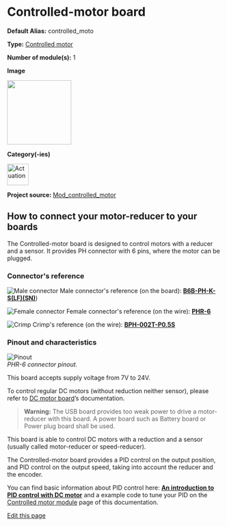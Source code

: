# Controlled-motor board
<div class="cust_sheet" markdown="1">
<p class="cust_sheet-title" markdown="1"><strong>Default Alias:</strong> controlled_moto</p>
<p class="cust_sheet-title" markdown="1"><strong>Type:</strong> <a href="/pages/high/modules_list/controlled-motor.md">Controlled motor</a></p>
<p class="cust_sheet-title" markdown="1"><strong>Number of module(s):</strong> 1</p>
<p class="cust_sheet-title" markdown="1"><strong>Image</strong></p>
<p class="cust_indent" markdown="1"><img height="150" src="{{img_path}}/controlled-motor-module.png"></p>
<p class="cust_sheet-title" markdown="1"><strong>Category(-ies)</strong></p>
<p class="cust_indent" markdown="1">
<img height="50" src="{{img_path}}/sticker-actuation.png" title="Actuation">
</p>
<p class="cust_sheet-title" markdown="1"><strong>Project source: </strong><a href="https://github.com/Luos-io/Mod_controlled_motor" target="_blank">Mod_controlled_motor</a></p>
</div>

## How to connect your motor-reducer to your boards

The Controlled-motor board is designed to control motors with a reducer and a sensor. It provides PH connector with 6 pins, where the motor can be plugged.

### Connector's reference

![Male connector]({{img_path}}/ctrl_mot_male_connector.png) Male connector's reference (on the board): <a href="https://octopart.com/b6b-ph-k-s%28lf%29%28sn%29-jst-248872" target="_blank">**B6B-PH-K-S(LF)(SN)**</a>)

![Female connector]({{img_path}}/ctrl_mot_female_connector.png) Female connector's reference (on the wire): <a href="https://octopart.com/phr-6-jst-279165" target="_blank">**PHR-6**</a>

![Crimp]({{img_path}}/ctrl_mot_crimp.png) Crimp's reference (on the wire): <a href="https://octopart.com/bph-002t-p0.5s-jst-8407485" target="_blank">**BPH-002T-P0.5S**</a>

### Pinout and characteristics

![Pinout]({{img_path}}/controlled_motor_pinout.png)<br />*PHR-6 connector pinout.*


This board accepts supply voltage from 7V to 24V.

To control regular DC motors (without reduction neither sensor), please refer to [DC motor board]({{boards_path}}/dc-motor.md)’s documentation.

> **Warning:** The USB board provides too weak power to drive a motor-reducer with this board. A power board such as Battery board or Power plug board shall be used.

This board is able to control DC motors with a reduction and a sensor (usually called motor-reducer or speed-reducer).

The Controlled-motor board provides a PID control on the output position, and PID control on the output speed, taking into account the reducer and the encoder.

You can find basic information about PID control here: <a href="https://medium.com/luosrobotics/an-introduction-to-pid-control-with-dc-motor-1fa3b26ec661" target="_blank">**An introduction to PID control with DC motor**</a> and a example code to tune your PID on the [Controlled motor module]({{modules_path}}/controlled-motor.md) page of this documentation.

<div class="cust_edit_page"><a href="https://{{gh_path}}{{boards_path}}/controlled-motor.md">Edit this page</a></div>
